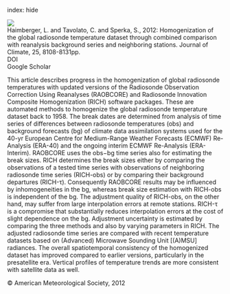 index: hide

<div class="Citation">
    <div class="Citation-thumb CitationThumb-linked"  data-href="https://doi.org/10.1175/jcli-d-11-00668.1">
      <img src="https://static.claimspace.cloud/climate-study-static/refs/thumbs/10/Haimberger_et_al_2012-thumb.png" />
    </div>

  <div class="Citation-body">
    <div class="Citation-text">Haimberger, L. and Tavolato, C. and Sperka, S., 2012: Homogenization of the global radiosonde temperature dataset through combined comparison with reanalysis background series and neighboring stations. <span class="Article-journal">Journal of Climate, </span><span class="Article-volume">25, </span>8108-8131pp.</div>
    <div class="Citation-links">
      <div class="CitationLink" data-href="https://doi.org/10.1175/jcli-d-11-00668.1">
        <div class="CitationLink-icon CitationLink-Doi"></div>
        <div class="CitationLink-text">DOI</div>
      </div>
      <div class="CitationLink" data-href="https://scholar.google.com/scholar?q=10.1175/jcli-d-11-00668.1">
        <div class="CitationLink-icon CitationLink-Scholar"></div>
        <div class="CitationLink-text">Google Scholar</div>
      </div>
    </div>
  </div>
</div>

This article describes progress in the homogenization of global radiosonde temperatures with updated versions of the Radiosonde Observation Correction Using Reanalyses (RAOBCORE) and Radiosonde Innovation Composite Homogenization (RICH) software packages. These are automated methods to homogenize the global radiosonde temperature dataset back to 1958. The break dates are determined from analysis of time series of differences between radiosonde temperatures (obs) and background forecasts (bg) of climate data assimilation systems used for the 40-yr European Centre for Medium-Range Weather Forecasts (ECMWF) Re-Analysis (ERA-40) and the ongoing interim ECMWF Re-Analysis (ERA-Interim). RAOBCORE uses the obs−bg time series also for estimating the break sizes. RICH determines the break sizes either by comparing the observations of a tested time series with observations of neighboring radiosonde time series (RICH-obs) or by comparing their background departures (RICH-τ). Consequently RAOBCORE results may be influenced by inhomogeneities in the bg, whereas break size estimation with RICH-obs is independent of the bg. The adjustment quality of RICH-obs, on the other hand, may suffer from large interpolation errors at remote stations. RICH-τ is a compromise that substantially reduces interpolation errors at the cost of slight dependence on the bg. Adjustment uncertainty is estimated by comparing the three methods and also by varying parameters in RICH. The adjusted radiosonde time series are compared with recent temperature datasets based on (Advanced) Microwave Sounding Unit [(A)MSU] radiances. The overall spatiotemporal consistency of the homogenized dataset has improved compared to earlier versions, particularly in the presatellite era. Vertical profiles of temperature trends are more consistent with satellite data as well.

<div class="Citation-copy">
&copy; American Meteorological Society, 2012
</div>
